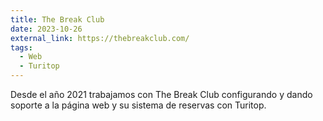 ```yaml
---
title: The Break Club
date: 2023-10-26
external_link: https://thebreakclub.com/
tags:
  - Web
  - Turitop
---
```


Desde el año 2021 trabajamos con The Break Club configurando y dando soporte a la página web y su sistema de reservas con Turitop.

<!--more-->
